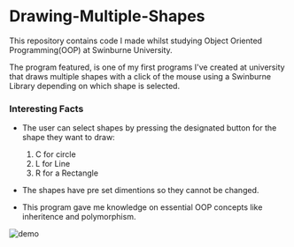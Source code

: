 # Drawing-Multiple-Shapes

This repository contains code I made whilst studying Object Oriented Programming(OOP) at Swinburne University.

The program featured, is one of my first programs I've created at university that draws multiple shapes with a click of the mouse using a 
Swinburne Library depending on which shape is selected. 


### Interesting Facts
* The user can select shapes by pressing the designated button for the shape they
want to draw:
  1. C for circle 
  2. L for Line  
  3. R for a Rectangle

* The shapes have pre set dimentions so they cannot be changed.

* This program gave me knowledge on essential OOP concepts like inheritence and polymorphism.


![demo](https://media.giphy.com/media/iRebwmcygNpKLaYQz5/giphy.gif)
